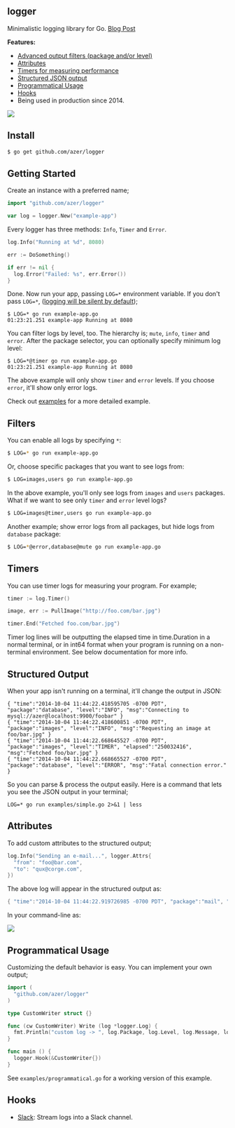 ## logger

Minimalistic logging library for Go. [Blog Post](http://azer.bike/journal/monitoring-slow-sql-queries-via-slack/)

**Features:**

* [Advanced output filters (package and/or level)](#filters)
* [Attributes](#attributes)
* [Timers for measuring performance](#timers)
* [Structured JSON output](#structured-output)
* [Programmatical Usage](#programmatical-usage)
* [Hooks](#hooks)
* Being used in production since 2014.

![](https://cldup.com/aVZBXEhcs2.png)

## Install

```bash
$ go get github.com/azer/logger
```

## Getting Started

Create an instance with a preferred name;

```go
import "github.com/azer/logger"

var log = logger.New("example-app")
```

Every logger has three methods: `Info`, `Timer` and `Error`.

```go
log.Info("Running at %d", 8080)

err := DoSomething()

if err != nil {
  log.Error("Failed: %s", err.Error())
}
```

Done. Now run your app, passing `LOG=*` environment variable. If you don't pass `LOG=*`, ([logging will be silent by default](http://www.linfo.org/rule_of_silence.html));

```
$ LOG=* go run example-app.go
01:23:21.251 example-app Running at 8080
```

You can filter logs by level, too. The hierarchy is; `mute`, `info`, `timer` and `error`.
After the package selector, you can optionally specify minimum log level:

```
$ LOG=*@timer go run example-app.go
01:23:21.251 example-app Running at 8080
```

The above example will only show `timer` and `error` levels. If you choose `error`, it'll show only error logs.

Check out [examples](https://github.com/azer/logger/tree/master/examples) for a more detailed example.

## Filters

You can enable all logs by specifying `*`:

```bash
$ LOG=* go run example-app.go
```

Or, choose specific packages that you want to see logs from:

```bash
$ LOG=images,users go run example-app.go
```

In the above example, you'll only see logs from `images` and `users` packages. What if we want to see only `timer` and `error` level logs?

```bash
$ LOG=images@timer,users go run example-app.go
```


Another example; show error logs from all packages, but hide logs from `database` package:

```bash
$ LOG=*@error,database@mute go run example-app.go
```

## Timers

You can use timer logs for measuring your program. For example;

```go
timer := log.Timer()

image, err := PullImage("http://foo.com/bar.jpg")

timer.End("Fetched foo.com/bar.jpg")
```

Timer log lines will be outputting the elapsed time in time.Duration in a normal terminal, or in int64 format when your program is running on a non-terminal environment.
See below documentation for more info.

## Structured Output

When your app isn't running on a terminal, it'll change the output in JSON:

```
{ "time":"2014-10-04 11:44:22.418595705 -0700 PDT", "package":"database", "level":"INFO", "msg":"Connecting to mysql://azer@localhost:9900/foobar" }
{ "time":"2014-10-04 11:44:22.418600851 -0700 PDT", "package":"images", "level":"INFO", "msg":"Requesting an image at foo/bar.jpg" }
{ "time":"2014-10-04 11:44:22.668645527 -0700 PDT", "package":"images", "level":"TIMER", "elapsed":"250032416", "msg":"Fetched foo/bar.jpg" }
{ "time":"2014-10-04 11:44:22.668665527 -0700 PDT", "package":"database", "level":"ERROR", "msg":"Fatal connection error." }
```

So you can parse & process the output easily. Here is a command that lets you see the JSON output in your terminal;

```
LOG=* go run examples/simple.go 2>&1 | less
```

## Attributes

To add custom attributes to the structured output;

```go
log.Info("Sending an e-mail...", logger.Attrs{
  "from": "foo@bar.com",
  "to": "qux@corge.com",
})
```

The above log will appear in the structured output as:

```go
{ "time":"2014-10-04 11:44:22.919726985 -0700 PDT", "package":"mail", "level":"INFO", "msg":"Sending an e-mail", "from": "foo@foobar.com", "to": "qux@corge.com" }
```

In your command-line as:

![](https://cldup.com/FEzVDkEexs.png)

## Programmatical Usage

Customizing the default behavior is easy. You can implement your own output;

```go
import (
  "github.com/azer/logger"
)

type CustomWriter struct {}

func (cw CustomWriter) Write (log *logger.Log) {
  fmt.Println("custom log -> ", log.Package, log.Level, log.Message, log.Attrs)
}

func main () {
  logger.Hook(&CustomWriter{})
}
```

See `examples/programmatical.go` for a working version of this example.

## Hooks 

* [Slack](https://github.com/azer/logger-slack-hook): Stream logs into a Slack channel.
